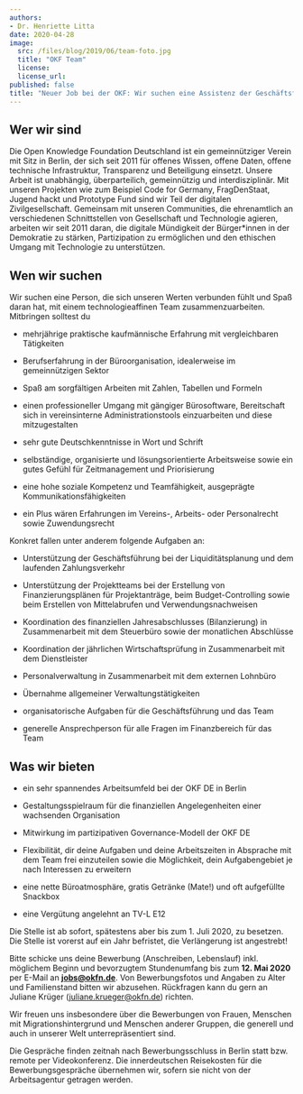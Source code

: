 ```yaml
---
authors: 
- Dr. Henriette Litta
date: 2020-04-28
image:
  src: /files/blog/2019/06/team-foto.jpg
  title: "OKF Team"
  license:
  license_url:
published: false
title: "Neuer Job bei der OKF: Wir suchen eine Assistenz der Geschäftsführung (Vollzeit oder Teilzeit, ab sofort, zunächst befristet auf 1 Jahr)" 
---
```


## Wer wir sind
Die Open Knowledge Foundation Deutschland ist ein gemeinnütziger Verein mit Sitz in Berlin, der sich seit 2011 für offenes Wissen, offene Daten, offene technische Infrastruktur, Transparenz und Beteiligung einsetzt. Unsere Arbeit ist unabhängig, überparteilich, gemeinnützig und interdisziplinär. Mit unseren Projekten wie zum Beispiel Code for Germany, FragDenStaat, Jugend hackt und Prototype Fund sind wir Teil der digitalen Zivilgesellschaft. Gemeinsam mit unseren Communities, die ehrenamtlich an verschiedenen Schnittstellen von Gesellschaft und Technologie agieren, arbeiten wir seit 2011 daran, die digitale Mündigkeit der Bürger\*innen in der Demokratie zu stärken, Partizipation zu ermöglichen und den ethischen Umgang mit Technologie zu unterstützen. 

## Wen wir suchen
Wir suchen eine Person, die sich unseren Werten verbunden fühlt und Spaß daran hat, mit einem technologieaffinen Team zusammenzuarbeiten. Mitbringen solltest du

- mehrjährige praktische kaufmännische Erfahrung mit vergleichbaren Tätigkeiten

- Berufserfahrung in der Büroorganisation, idealerweise im gemeinnützigen Sektor

- Spaß am sorgfältigen Arbeiten mit Zahlen, Tabellen und Formeln

- einen professioneller Umgang mit gängiger Bürosoftware, Bereitschaft sich in vereinsinterne Administrationstools einzuarbeiten und diese mitzugestalten

- sehr gute Deutschkenntnisse in Wort und Schrift 

- selbständige, organisierte und lösungsorientierte Arbeitsweise sowie ein gutes Gefühl für Zeitmanagement und Priorisierung

- eine hohe soziale Kompetenz und Teamfähigkeit, ausgeprägte Kommunikationsfähigkeiten

- ein Plus wären Erfahrungen im Vereins-, Arbeits- oder Personalrecht sowie Zuwendungsrecht

Konkret fallen unter anderem folgende Aufgaben an: 

- Unterstützung der Geschäftsführung bei der Liquiditätsplanung und dem laufenden Zahlungsverkehr

- Unterstützung der Projektteams bei der Erstellung von Finanzierungsplänen für Projektanträge, beim Budget-Controlling sowie beim Erstellen von Mittelabrufen und Verwendungsnachweisen

- Koordination des finanziellen Jahresabschlusses (Bilanzierung) in Zusammenarbeit mit dem Steuerbüro sowie der monatlichen Abschlüsse

- Koordination der jährlichen Wirtschaftsprüfung in Zusammenarbeit mit dem Dienstleister

- Personalverwaltung in Zusammenarbeit mit dem externen Lohnbüro

- Übernahme allgemeiner Verwaltungstätigkeiten

- organisatorische Aufgaben für die Geschäftsführung und das Team

- generelle Ansprechperson für alle Fragen im Finanzbereich für das Team

## Was wir bieten
- ein sehr spannendes Arbeitsumfeld bei der OKF DE in Berlin

- Gestaltungsspielraum für die finanziellen Angelegenheiten einer wachsenden Organisation

- Mitwirkung im partizipativen Governance-Modell der OKF DE

- Flexibilität, dir deine Aufgaben und deine Arbeitszeiten in Absprache mit dem Team frei einzuteilen sowie die Möglichkeit, dein Aufgabengebiet je nach Interessen zu erweitern

- eine nette Büroatmosphäre, gratis Getränke (Mate!) und oft aufgefüllte Snackbox

- eine Vergütung angelehnt an TV-L E12

Die Stelle ist ab sofort, spätestens aber bis zum 1. Juli 2020, zu besetzen. Die Stelle ist vorerst auf ein Jahr befristet, die Verlängerung ist angestrebt!

Bitte schicke uns deine Bewerbung (Anschreiben, Lebenslauf) inkl. möglichem Beginn und bevorzugtem Stundenumfang bis zum **12. Mai 2020** per E-Mail an **jobs@okfn.de**. Von Bewerbungsfotos und Angaben zu Alter und Familienstand bitten wir abzusehen. Rückfragen kann du gern an Juliane Krüger (juliane.krueger@okfn.de) richten. 

Wir freuen uns insbesondere über die Bewerbungen von Frauen, Menschen mit Migrationshintergrund und Menschen anderer Gruppen, die generell und auch in unserer Welt unterrepräsentiert sind. 
 
Die Gespräche finden zeitnah nach Bewerbungsschluss in Berlin statt bzw. remote per Videokonferenz. Die innerdeutschen Reisekosten für die Bewerbungsgespräche übernehmen wir, sofern sie nicht von der Arbeitsagentur getragen werden. 

